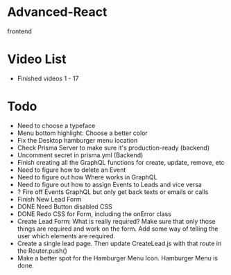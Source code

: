 # Advanced-React

frontend

# Video List

-   Finished videos 1 - 17

# Todo

-   Need to choose a typeface
-   Menu bottom highlight: Choose a better color
-   Fix the Desktop hamburger menu location
-   Check Prisma Server to make sure it's production-ready (backend)
-   Uncomment secret in prisma.yml (Backend)
-   Finish creating all the GraphQL functions for create, update, remove, etc
-   Need to figure how to delete an Event
-   Need to figure out how Where works in GraphQL
-   Need to figure out how to assign Events to Leads and vice versa
-   ? Fire off Events GraphQL but only get back texts or emails or calls
-   Finish New Lead Form
-   DONE Need Button disabled CSS
-   DONE Redo CSS for Form, including the onError class
-   Create Lead Form: What is really required? Make sure that only those things are required and work on the form. Add some way of telling the user which elements are required.
-   Create a single lead page. Then update CreateLead.js with that route in the Router.push()
-   Make a better spot for the Hamburger Menu Icon. Hamburger Menu is done.
